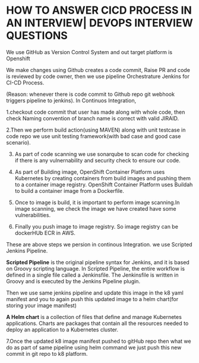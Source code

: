 # HOW TO ANSWER CICD PROCESS IN AN INTERVIEW| DEVOPS INTERVIEW QUESTIONS

We use GitHub as Version Control System and out target platform is Openshift

We make changes using Github creates a code commit, Raise PR and code is reviewed by code owner, then we use pipeline Orchestrature Jenkins for CI-CD Process.

(Reason: whenever there is code commit to Github repo git webhook triggers pipeline to jenkins).
In Continuos Integration, 

1.checkout code commit that user has made along with whole code, then check Naming convention of branch name is correct with valid JIRAID.

2.Then we perform build action(using MAVEN) along with unit testcase in code repo we use unit testing framework(with bad case and good case scenario).

3. As part of code scanning we use sonarqube to scan code for checking if there is any vulnernability and security check to ensure our code.

4. As part of Building image, OpenShift Container Platform uses Kubernetes by creating containers from build images and pushing them to a container image registry.
OpenShift Container Platform uses Buildah to build a container image from a Dockerfile.

5. Once to image is build, it is important to perform image scanning.In image scanning, we check the image we have created have some vulnerabilities.

6. Finally you push image to image registry. So image registry can be dockerHUb ECR in AWS.

These are above steps we persion in continous Integration. we use Scripted Jenkins Pipeline.

**Scripted Pipeline** is the original pipeline syntax for Jenkins, and it is based on Groovy scripting language. In Scripted Pipeline, the entire workflow is defined in a single file called a Jenkinsfile. The Jenkinsfile is written in Groovy and is executed by the Jenkins Pipeline plugin.

Then we use same jenkins pipeline and update this image in the k8 yaml manifest and you to again push this updated image to a helm chart(for storing your image manifest)

**A Helm chart** is a collection of files that define and manage Kubernetes applications. Charts are packages that contain all the resources needed to deploy an application to a Kubernetes cluster. 

7.Once the updated k8 image manifest pushed to gitHub repo then what we do as part of same pipeline using helm command we just push this new commit in git repo to k8 platform.
